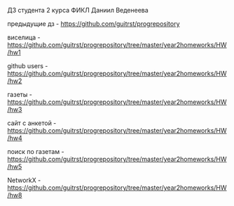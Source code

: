 ДЗ студента 2 курса ФИКЛ Даниил Веденеева

предыдущие дз - https://github.com/guitrst/progrepository

виселица - https://github.com/guitrst/progrepository/tree/master/year2homeworks/HW/hw1

github users - https://github.com/guitrst/progrepository/tree/master/year2homeworks/HW/hw2

газеты - https://github.com/guitrst/progrepository/tree/master/year2homeworks/HW/hw3

сайт с анкетой - https://github.com/guitrst/progrepository/tree/master/year2homeworks/HW/hw4

поиск по газетам - https://github.com/guitrst/progrepository/tree/master/year2homeworks/HW/hw5

NetworkX - https://github.com/guitrst/progrepository/tree/master/year2homeworks/HW/hw8
